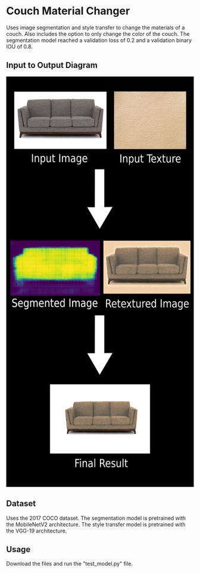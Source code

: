 # Couch Material Changer
Uses image segmentation and style transfer to change the materials of a couch. Also includes the option to only change the color of the couch. The segmentation model reached a validation loss of 0.2 and a validation binary IOU of 0.8.

## Input to Output Diagram
<img src="CouchMaterialChangerExample.png" width="600" height="1100" />

## Dataset
Uses the 2017 COCO dataset. The segmentation model is pretrained with the MobileNetV2 architecture. The style transfer model is pretrained with the VGG-19 architecture.

## Usage
Download the files and run the "test_model.py" file.
